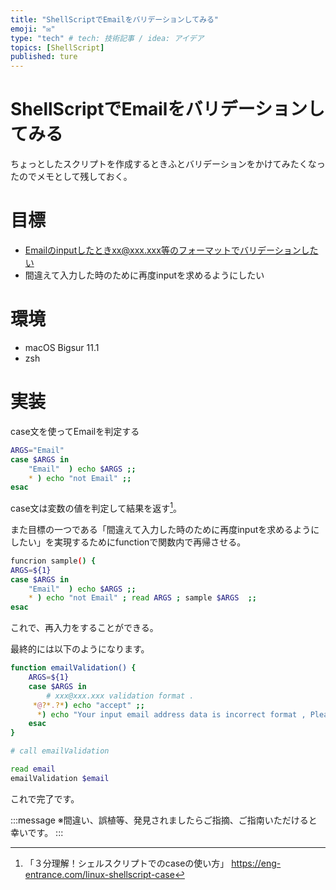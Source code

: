 ```yaml
---
title: "ShellScriptでEmailをバリデーションしてみる"
emoji: "✉️"
type: "tech" # tech: 技術記事 / idea: アイデア
topics: [ShellScript]
published: ture
---
```


# ShellScriptでEmailをバリデーションしてみる

ちょっとしたスクリプトを作成するときふとバリデーションをかけてみたくなったのでメモとして残しておく。

# 目標

+ Emailのinputしたときxx@xxx.xxx等のフォーマットでバリデーションしたい
+ 間違えて入力した時のために再度inputを求めるようにしたい

# 環境

+ macOS Bigsur 11.1
+ zsh

# 実装

case文を使ってEmailを判定する

```bash
ARGS="Email"
case $ARGS in
    "Email"  ) echo $ARGS ;;
    * ) echo "not Email" ;;
esac
```

case文は変数の値を判定して結果を返す[^1]。

また目標の一つである「間違えて入力した時のために再度inputを求めるようにしたい」を実現するためにfunctionで関数内で再帰させる。

```bash
funcrion sample() {
ARGS=${1}
case $ARGS in
    "Email"  ) echo $ARGS ;;
    * ) echo "not Email" ; read ARGS ; sample $ARGS  ;;
esac
```

これで、再入力をすることができる。

最終的には以下のようになります。

```bash:emailValidation.sh
function emailValidation() {
    ARGS=${1}
    case $ARGS in
        # xxx@xxx.xxx validation format .
     *@?*.?*) echo "accept" ;;
      *) echo "Your input email address data is incorrect format , Please retry ."; /bin/echo -n "» " ; read email; emailValidation $email ;;
    esac
}

# call emailValidation

read email
emailValidation $email
```

これで完了です。

:::message
※間違い、誤植等、発見されましたらご指摘、ご指南いただけると幸いです。
:::

[^1]: 「３分理解！シェルスクリプトでのcaseの使い方」 https://eng-entrance.com/linux-shellscript-case
[^2]: 「Shell Programming and Scripting EMail Address Validation (Shell Script)」https://www.unix.com/shell-programming-and-scripting/110157-email-address-validation-shell-script.html
